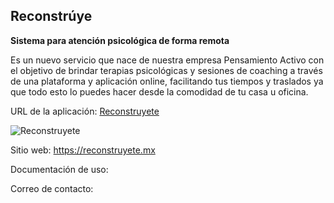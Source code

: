 ## Reconstrúye
**Sistema para atención psicológica de forma remota**

Es un nuevo servicio que nace de nuestra empresa Pensamiento Activo con el objetivo de brindar terapias psicológicas y sesiones de coaching a través de una plataforma y aplicación online, facilitando tus tiempos y traslados ya que todo esto lo puedes hacer desde la comodidad de tu casa u oficina.

URL de la aplicación: [Reconstruyete](https://app.reconstruyete.mx/)

![Reconstruyete](https://apps.ikonlab.mx/reconstruyete.png)

Sitio web: <https://reconstruyete.mx>

Documentación de uso: 

Correo de contacto: 

